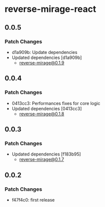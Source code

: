 # reverse-mirage-react

## 0.0.5

### Patch Changes

- d1a909b: Update dependencies
- Updated dependencies [d1a909b]
  - reverse-mirage@0.1.9

## 0.0.4

### Patch Changes

- 0413cc3: Performances fixes for core logic
- Updated dependencies [0413cc3]
  - reverse-mirage@0.1.8

## 0.0.3

### Patch Changes

- Updated dependencies [f183b95]
  - reverse-mirage@0.1.7

## 0.0.2

### Patch Changes

- f47f4c0: first release
